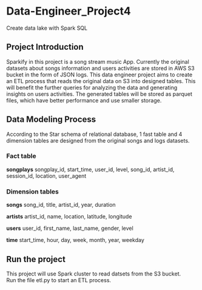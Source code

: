 # Data-Engineer_Project4
Create data lake with Spark SQL

## Project Introduction
Sparkify in this project is a song stream music App. Currently the original datasets about songs information and users activities are stored in AWS S3 bucket in the form of JSON logs. This data engineer project aims to create an ETL process that reads the original data on S3 into designed tables. This will benefit the further queries for analyzing the data and generating insights on users activities. The generated tables will be stored as parquet files, which have better performance and use smaller storage.

## Data Modeling Process
According to the Star schema of relational database, 1 fast table and 4 dimension tables are designed from the original songs and logs datasets.
### Fact table
**songplays**
songplay_id, start_time, user_id, level, song_id, artist_id, session_id, location, user_agent
### Dimension tables
**songs**
song_id, title, artist_id, year, duration

**artists**
artist_id, name, location, latitude, longitude

**users**
user_id, first_name, last_name, gender, level

**time**
start_time, hour, day, week, month, year, weekday

## Run the project
This project will use Spark cluster to read datsets from the S3 bucket. \
Run the file etl.py to start an ETL process.

